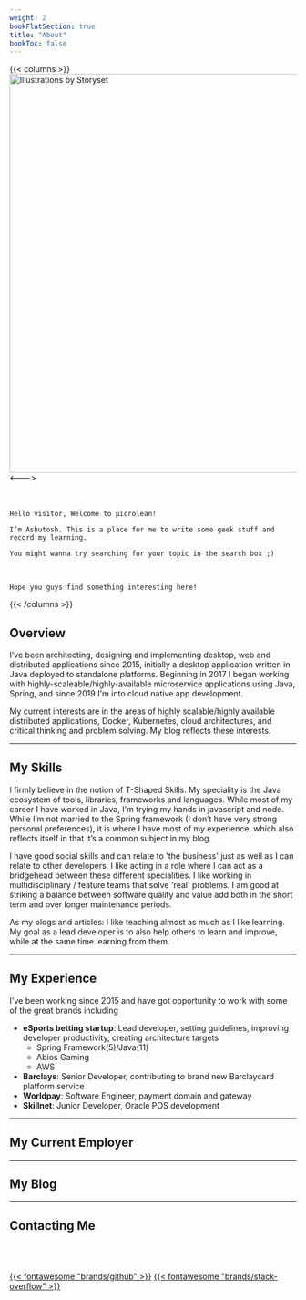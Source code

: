 ```yaml
---
weight: 2
bookFlatSection: true
title: "About"
bookToc: false
---
```


{{< columns >}}
<a href="https://storyset.com/" target="https://storyset.com/"><img alt="Illustrations by Storyset" src="/images/banners/about-me.svg" width="700px"/></a>
<--->
<br>
<br>
<br>

`Hello visitor, Welcome to µicrolean!`

`I’m Ashutosh. This is a place for me to write some geek stuff and record my learning.`

`You might wanna try searching for your topic in the search box ;)`

<br>

`Hope you guys find something interesting here!`

{{< /columns >}}

## **Overview**

I’ve been architecting, designing and implementing desktop, web and distributed applications since
2015, initially a desktop application written in Java deployed to standalone platforms. Beginning in
2017 I began working with highly-scaleable/highly-available microservice applications using Java,
Spring, and since 2019 I'm into cloud native app development.

My current interests are in the areas of highly scalable/highly available distributed applications,
Docker, Kubernetes, cloud architectures, and critical thinking and problem solving. My blog reflects
these interests.

---

## **My Skills**

I firmly believe in the notion of T-Shaped Skills. My speciality is the Java ecosystem of tools,
libraries, frameworks and languages. While most of my career I have worked in Java, I'm trying my
hands in javascript and node. While I’m not married to the Spring framework (I don’t have very
strong personal preferences), it is where I have most of my experience, which also reflects itself in
that it’s a common subject in my blog.

I have good social skills and can relate to 'the business' just as well as I can relate to other
developers. I like acting in a role where I can act as a bridgehead between these different
specialities. I like working in multidisciplinary / feature teams that solve 'real' problems. I am
good at striking a balance between software quality and value add both in the short term and over
longer maintenance periods.

As my blogs and articles: I like teaching almost as much as I like learning. My goal as
a lead developer is to also help others to learn and improve, while at the same time learning from
them.

---

## **My Experience**

I've been working since 2015 and have got opportunity to work with some of the great brands including

- **eSports betting startup**: Lead developer, setting guidelines, improving developer productivity, creating architecture targets
  - Spring Framework(5)/Java(11)
  - Abios Gaming
  - AWS
- **Barclays**: Senior Developer, contributing to brand new Barclaycard platform service
- **Worldpay**: Software Engineer, payment domain and gateway  
- **Skillnet**: Junior Developer, Oracle POS development

---

## **My Current Employer**

---

## **My Blog**

---

## **Contacting Me**

<br>
<br>
<br>
<a href="https://github.com/ashutosh049">{{< fontawesome "brands/github" >}}</a>
<a href="https://stackoverflow.com/users/5324721/kumar-ashutosh">{{< fontawesome "brands/stack-overflow" >}}</a>